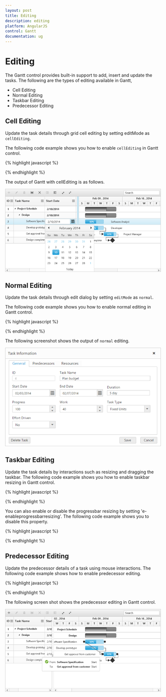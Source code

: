 ```yaml
---
layout: post
title: Editing
description: editing
platform: AngularJS
control: Gantt
documentation: ug
---
```


# Editing

The Gantt control provides built-in support to add, insert and update the tasks. The following are the types of editing available in Gantt,

* Cell Editing
* Normal Editing
* Taskbar Editing
* Predecessor Editing

## Cell Editing

Update the task details through grid cell editing by setting editMode as `cellEditing`.

The following code example shows you how to enable `cellEditing` in Gantt control.

{% highlight javascript %}

<body ng-controller="GanttCtrl">
   <!--Add  Gantt control here-->    
   <div id="GanttContainer" ej-gantt
   //...
    e-editsettings="editSettings" 
    >
   </div>
   <script>
   var editSettings= {
            allowEditing: true,
            editMode: "cellEditing"
        }
    angular.module('listCtrl', ['ejangular'])
           .controller('GanttCtrl', function ($scope) {
               //...
               $scope.editSettings="editSettings";
          });  
</script>
</body>

{% endhighlight %}

The output of Gantt with cellEditing is as follows.

![](Editing_images/Editing_img1.png)

## Normal Editing

Update the task details through edit dialog by setting `editMode` as `normal`.

The following code example shows you how to enable normal editing in Gantt control.

{% highlight javascript %}


<body ng-controller="GanttCtrl">
   <!--Add  Gantt control here-->    
   <div id="GanttContainer" ej-gantt
      //...
      e-editsettings="editSettings" 
      >
   </div>
  <script>
    var editSettings = {
        allowEditing: true,
        editMode: "normal"
    }
    angular.module('listCtrl', ['ejangular'])
        .controller('GanttCtrl', function($scope) {
            //...
            $scope.editSettings = "editSettings";
        });
</script>
</body>

{% endhighlight %}

The following screenshot shows the output of `normal` editing.

![](Editing_images/Editing_img2.png)

## Taskbar Editing

Update the task details by interactions such as resizing and dragging the taskbar. The following code example shows you how to enable taskbar resizing in Gantt control.

{% highlight javascript %}

<body ng-controller="GanttCtrl">
   <!--Add  Gantt control here-->    
   <div id="GanttContainer" ej-gantt
      //...
      e-allowganttchartediting="true"
      >
   </div>
</body>

{% endhighlight %}

You can also enable or disable the progressbar resizing by setting 'e-enableprogressbarresizing'. The following code example shows you to disable this property.

{% highlight javascript %}

<body ng-controller="GanttCtrl">
   <!--Add  Gantt control here-->    
   <div id="GanttContainer" ej-gantt
      //...
      e-enableprogressbarresizing="false"
      >
   </div>
</body>

{% endhighlight %}

## Predecessor Editing

Update the predecessor details of a task using mouse interactions. The following code example shows how to enable predecessor editing.

{% highlight javascript %}

<body ng-controller="GanttCtrl">
   <!--Add  Gantt control here-->    
   <div id="GanttContainer" ej-gantt
      //...
      e-allowganttchartediting="true"
      e-predecessormapping= "predecessor"
      >
   </div>
</body>
{% endhighlight %}

The following screen shot shows the predecessor editing in Gantt control.

![](Editing_images/Editing_img3.png)

